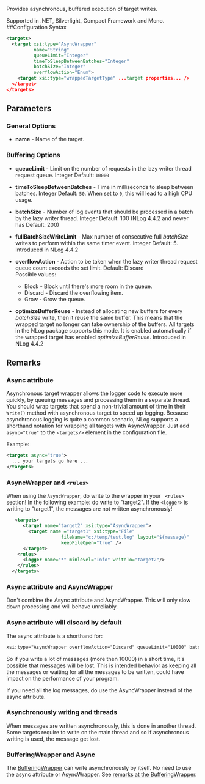 Provides asynchronous, buffered execution of target writes. 

Supported in .NET, Silverlight, Compact Framework and Mono.
##Configuration Syntax

```xml
<targets>
  <target xsi:type="AsyncWrapper"
          name="String"
          queueLimit="Integer"
          timeToSleepBetweenBatches="Integer"
          batchSize="Integer"
          overflowAction="Enum">
    <target xsi:type="wrappedTargetType" ...target properties... />
  </target>
</targets>
```

## Parameters

### General Options
* **name** - Name of the target.

### Buffering Options
* **queueLimit** - Limit on the number of requests in the lazy writer thread request queue. Integer Default: `10000`

* **timeToSleepBetweenBatches** - Time in milliseconds to sleep between batches. Integer Default: `50`. When set to `0`, this  will lead to a high CPU usage.

* **batchSize** - Number of log events that should be processed in a batch by the lazy writer thread. Integer Default: 100 (NLog 4.4.2 and newer has Default: 200)

* **fullBatchSizeWriteLimit** - Max number of consecutive full _batchSize_ writes to perform within the same timer event. Integer Default: 5. Introduced in NLog 4.4.2

* **overflowAction** - Action to be taken when the lazy writer thread request queue count exceeds the set limit. Default: Discard  
Possible values:  
  * Block - Block until there's more room in the queue.  
  * Discard - Discard the overflowing item.
  * Grow - Grow the queue.

* **optimizeBufferReuse** - Instead of allocating new buffers for every _batchSize_ write, then it reuse the same buffer. This means that the wrapped target no longer can take ownership of the buffers. All targets in the NLog package supports this mode. It is enabled automatically if the wrapped target has enabled _optimizeBufferReuse_. Introduced in NLog 4.4.2

## Remarks

### Async attribute
Asynchronous target wrapper allows the logger code to execute more quickly, by queuing messages and processing them in a separate thread. You should wrap targets that spend a non-trivial amount of time in their `Write()` method with asynchronous target to speed up logging. Because asynchronous logging is quite a common scenario, NLog supports a shorthand notation for wrapping all targets with AsyncWrapper. Just add `async="true"` to the `<targets/>` element in the configuration file.

Example:
```xml
<targets async="true"> 
  ... your targets go here ...
</targets>
```

### AsyncWrapper and `<rules>`

When using the `AsyncWrapper`, do write to the wrapper in your ` <rules>` section! In the following example: do write to 
"target2". If the `<logger>` is writing to "target1", the messages are not written asynchronously!

```xml 
   <targets>
      <target name="target2" xsi:type="AsyncWrapper">
        <target name ="target1" xsi:type="File"
                    fileName="c:/temp/test.log" layout="${message}"
                    keepFileOpen="true" />
      </target>
    <rules>
      <logger name="*" minlevel="Info" writeTo="target2"/>
    </rules>
  </targets> 
```

### Async attribute and AsyncWrapper 
Don't combine the Async attribute and AsyncWrapper. This will only slow down processing and will behave unreliably.

### Async attribute will discard by default
The async attribute is a shorthand for:

```xml
xsi:type="AsyncWrapper overflowAction="Discard" queueLimit="10000" batchSize="100" timeToSleepBetweenBatches="50"
```

So if you write a lot of messages (more then 10000) in a short time, it's possible that messages will be lost. This is intended behavior as keeping all the messages or waiting for all the messages to be written, could have impact on the performance of your program.

If you need all the log messages, do use the AsyncWrapper instead of the async attribute. 

### Asynchronously writing and threads

When messages are written asynchronously, this is done in another thread. Some targets require to write on the main thread and so if asynchronous writing is used, the message get lost.

### BufferingWrapper and Async
The [BufferingWrapper](https://github.com/NLog/NLog/wiki/BufferingWrapper-target) can write asynchronously by itself. No need to use the async attribute or AsyncWrapper. See [remarks at the BufferingWrapper](https://github.com/NLog/NLog/wiki/BufferingWrapper-target#buffer-and-asynchronously-writing).